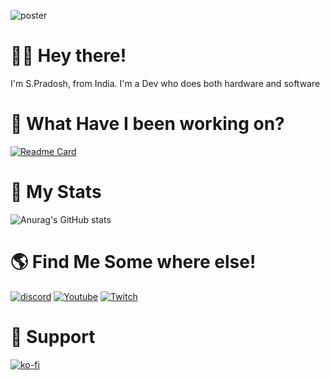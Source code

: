 ![poster](https://user-images.githubusercontent.com/69463173/159645633-6096a6ed-b759-4ad9-879c-df36cd008cfe.png)

# 🙋‍♂️ Hey there!
  I'm S.Pradosh, from India. I'm a Dev who does both hardware and software
  
# 🌱 What Have I been working on?
  [![Readme Card](https://github-readme-stats.vercel.app/api/pin?username=pradosh-arduino&repo=Melon-Language&show_owner=true)](https://github.com/pradosh-arduino/Melon-Language)
  
# 🌟 My Stats
  ![Anurag's GitHub stats](https://github-readme-stats.vercel.app/api?username=pradosh-arduino&show_icons=true&theme=cobalt)
 
# 🌎 Find Me Some where else!
  [![discord](https://img.shields.io/badge/-Discord-blueviolet?style=flat-square&logo=discord)](https://discord.gg/ChP4RMgcKG)
  [![Youtube](https://img.shields.io/badge/-Youtube-red?style=flat-square&logo=youtube)](https://www.youtube.com/channel/UC--vE8xV5vTVl4UMSq-q5ZA)
  [![Twitch](https://img.shields.io/badge/-Twitch-purple?style=flat-square&logo=twitch)](https://www.twitch.tv/itspradoshgame)
  
# 💖 Support
  [![ko-fi](https://ko-fi.com/img/githubbutton_sm.svg)](https://ko-fi.com/U7U1BKS5N)
